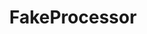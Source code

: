 ---
optionsClassName: FakeProcessorConfig
optionsClassFullName: MigrationTools._EngineV1.Configuration.Processing.FakeProcessorConfig
configurationSamples:
- name: default
  description: 
  code: >-
    {
      "$type": "FakeProcessorConfig",
      "Enabled": false
    }
  sampleFor: MigrationTools._EngineV1.Configuration.Processing.FakeProcessorConfig
description: "Note: this is only for internal usage. Don't use this in your configurations."
className: FakeProcessor
typeName: Processors
architecture: v1
options:
- parameterName: Enabled
  type: Boolean
  description: missng XML code comments
  defaultValue: missng XML code comments
status: missng XML code comments
processingTarget: missng XML code comments
classFile: /src/VstsSyncMigrator.Core/Execution/MigrationContext/FakeProcessor.cs
optionsClassFile: /src/MigrationTools/_EngineV1/Configuration/Processing/FakeProcessorConfig.cs

redirectFrom: []
layout: reference
toc: true
permalink: /Reference/v1/Processors/FakeProcessor/
title: FakeProcessor
categories:
- Processors
- v1
topics:
- topic: notes
  path: /docs/Reference/v1/Processors/FakeProcessor-notes.md
  exists: false
  markdown: ''
- topic: introduction
  path: /docs/Reference/v1/Processors/FakeProcessor-introduction.md
  exists: false
  markdown: ''

---